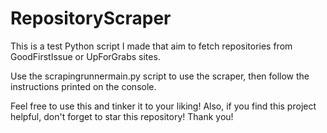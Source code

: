 # RepositoryScraper
This is a test Python script I made that aim to fetch repositories from GoodFirstIssue or UpForGrabs sites.

Use the scrapingrunnermain.py script to use the scraper, then follow the instructions printed on the console.

Feel free to use this and tinker it to your liking! Also, if you find this project helpful, don't forget to star this repository! Thank you!

